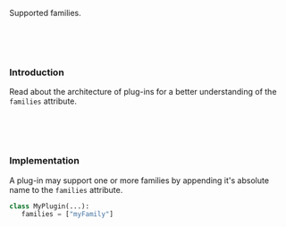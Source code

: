 Supported families.

<br>
<br>
<br>

### Introduction

Read about the architecture of plug-ins for a better understanding of the `families` attribute.

<br>
<br>
<br>

### Implementation

A plug-in may support one or more families by appending it's absolute name to the `families` attribute.

```python
class MyPlugin(...):
   families = ["myFamily"]
```